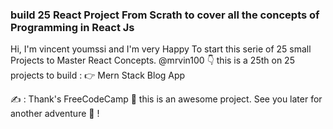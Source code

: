 ### build 25 React Project From Scrath to cover all the concepts of Programming in React Js

Hi, I'm vincent youmssi and I'm very Happy To start this serie of 25 small Projects to Master React Concepts. @mrvin100 👇
this is a 25th on 25 projects to build : 👉 Mern Stack Blog App

✍ : Thank's FreeCodeCamp 🙏 this is an awesome project. See you later for another adventure 🤝 !
